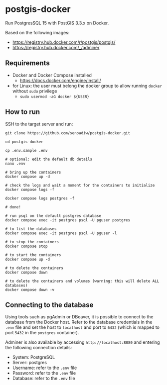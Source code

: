 # postgis-docker
Run PostgresSQL 15 with PostGIS 3.3.x on Docker.

Based on the following images:
* https://registry.hub.docker.com/r/postgis/postgis/
* https://registry.hub.docker.com/_/adminer

## Requirements
* Docker and Docker Compose installed
  * https://docs.docker.com/engine/install/
* for Linux: the user must belong the docker group to allow running `docker` without `sudo` privilege
  * `sudo usermod -aG docker ${USER}`

## How to run
SSH to the target server and run:
```
git clone https://github.com/senoadiw/postgis-docker.git

cd postgis-docker

cp .env.sample .env

# optional: edit the default db details
nano .env

# bring up the containers
docker compose up -d

# check the logs and wait a moment for the containers to initialize
docker compose logs -f

docker compose logs postgres -f

# done!

# run psql on the default postgres database
docker compose exec -it postgres psql -U pguser postgres

# to list the databases
docker compose exec -it postgres psql -U pguser -l

# to stop the containers
docker compose stop

# to start the containers
docker compose up -d

# to delete the containers
docker compose down

# to delete the containers and volumes (warning: this will delete ALL databases)
docker compose down -v
```

## Connecting to the database
Using tools such as pgAdmin or DBeaver, it is possible to connect to the database from the Docker host. Refer to the database credentials in the `.env` file and set the host to `localhost` and port to `6432` (which is mapped to port `5432` in the `postgres` container).

Adminer is also available by accessing `http://localhost:8080` and entering the following connection details:
* System: PostgreSQL
* Server: postgres
* Username: refer to the `.env` file
* Password: refer to the `.env` file
* Database: refer to the `.env` file
